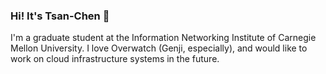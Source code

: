 ### Hi! It's Tsan-Chen 👋

I'm a graduate student at the Information Networking Institute of Carnegie Mellon University. I love Overwatch (Genji, especially), and would like to work on cloud infrastructure systems in the future.
